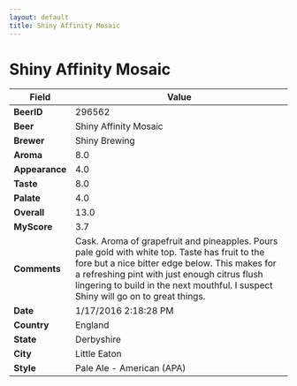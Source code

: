 ```yaml
---
layout: default
title: Shiny Affinity Mosaic
---
```


# Shiny Affinity Mosaic

| Field         | Value     |
|---------------|-----------|
| **BeerID** | 296562 |
| **Beer** | Shiny Affinity Mosaic |
| **Brewer** | Shiny Brewing |
| **Aroma** | 8.0 |
| **Appearance** | 4.0 |
| **Taste** | 8.0 |
| **Palate** | 4.0 |
| **Overall** | 13.0 |
| **MyScore** | 3.7 |
| **Comments** | Cask. Aroma of grapefruit and pineapples. Pours pale gold with white top. Taste has fruit to the fore but a nice bitter edge below. This makes for a refreshing pint with just enough citrus flush lingering to build in the next mouthful. I suspect Shiny will go on to great things. |
| **Date** | 1/17/2016 2:18:28 PM |
| **Country** | England |
| **State** | Derbyshire |
| **City** | Little Eaton |
| **Style** | Pale Ale - American (APA) |
